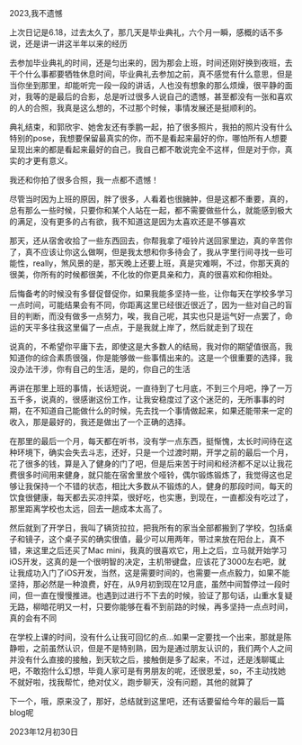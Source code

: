 2023,我不遗憾



<p>上次日记是6.18，过去太久了，那几天是毕业典礼，六个月一瞬，感概的话不多说，还是讲一讲这半年以来的经历</p>
<p>去参加毕业典礼的时间，还是匀出来的，因为那会上班，时间还刚好换到夜班，去干个什么事都要牺牲休息时间，毕业典礼去参加之前，真不感觉有什么意思，但是当你坐到那里，却能听完一段一段的讲话，人也没有想象的那么烦燥，很平静的面对，我等的是最后的合影，总是听过很多人说自己的遗憾，甚至都没有一张和喜欢的人的合照，我真是这么想的，不过那个时候，事情发展还是挺顺利的。</p>
<p>典礼结束，和郭欣宇、她舍友还有季鹏一起，拍了很多照片，我拍的照片没有什么特别的pose，我想要保留最真实的你，而不是看起来最好的你，哪怕所有人想要呈现出来的都是看起来最好的自己，我自己都不敢说完全不这样，但是对于你，真实的才更有意义。</p>
<p>我还和你拍了很多合照，我一点都不遗憾！</p>
<p>尽管当时因为上班的原因，胖了很多，人看着也很臃肿，但是这都不重要，真的，总有那么一些时候，只要你和某个人站在一起，都不需要做些什么，就能感到极大的满足，没有更多的占有欲，我不知道这是因为太喜欢还是不够喜欢</p>
<p>那天，还从宿舍收拾了一些东西回去，你帮我拿了哑铃片送回家里边，真的辛苦你了，真不应该让你这么做啊，但是我太想和你多待会了，我从字里行间寻找一些可能性，really，煞风景的是，那天晚上还要上班，真是灾难啊，不过，你那天真的很美，你所有的时候都很美，不化妆的你更具亲和力，真的很喜欢和你相处。</p>
<p>后悔备考的时候没有多督促督促你，如果我能多坚持一些，让你每天在学校多学习一点时间，可能结果会有不同，你距离这里已经很近很近了，因为一些对自己的盲目的判断，而没有做多一点努力，唉，我自己呢，其实也只是运气好一点罢了，命运的天平多往我这里偏了一点点，于是我就上岸了，然后就走到了现在</p>
<p>说真的，不希望你平庸下去，即使这是大多数人的结局，我对你的期望值很高，我知道你的综合素质很强，你是能够做一些事情出来的。这是一个很重要的选择，我没办法干涉，你有自己的生活，是的，你自己的生活</p>
<p>再讲在那里上班的事情，长话短说，一直待到了七月底，不到三个月吧，挣了一万五千多，说真的，很感谢这份工作，让我安稳度过了这个迷茫的，无所事事的时期，在不知道自己能做什么的时候，先去找一个事情做起来，如果还能带来一定的收入，那是最好的，我还是做出了一个正确的选择。</p>
<p>在那里的最后一个月，每天都在听书，没有学一点东西，挺惭愧，太长时间待在这种环境下，确实会失去斗志，还好，只是一个过渡时期，开学之前的最后一个月，花了很多的钱，算是入了健身的门了吧，但是后来苦于时间和经济都不足以让我花费很多时间用来健身，就只能在宿舍里放个哑铃，偶尔锻炼锻炼了，我觉得这也足够让我保持一个不错的状态，相比大多数从不锻炼的人，健身的那段时间，每天的饮食很健康，每天都去买凉拌菜，很好吃，也实惠，到现在，一直都没有吃过了，那里距离学校也太远，回去一趟成本太高了。</p>
<p>然后就到了开学日，我叫了辆货拉拉，把我所有的家当全部都搬到了学校，包括桌子和镜子，这个桌子买的确实很值，最少可以用两年，带过来放在阳台上，真不错，来这里之后还买了Mac mini，我真的很喜欢它，用上之后，立马就开始学习iOS开发，这真的是一个很明智的决定，主机带键盘，应该花了3000左右吧，就让我成功入门了iOS开发，当然，这是需要时间的，也需要一点点毅力，如果不能坚持，那必然是一种浪费，好在，从9月初到现在12月底，虽然中间暂停过一段时间，但一直在慢慢推进。也遇到过进行不下去的时候，验证了那句话，山重水复疑无路，柳暗花明又一村，只要你能够在看不到前路的时候，再多坚持一点点时间，真的会有不同</p>
<p>在学校上课的时间，没有什么让我可回忆的点...如果一定要找一个出来，那就是陈静啦，之前虽然认识，但是不是特别熟，因为是通过朋友认识的，我们两个人之间并没有什么直接的接触，到天软之后，接触倒是多了起来，不过，还是浅聊辄止吧，不敢抱什么幻想，毕竟人家可是有男朋友的呢，还很恩爱，so，不主动找她不就好啦，找我帮忙，绝对仗义，跑步聊天，没有问题，其他的就算了</p>
<p>下一个，哦，原来没了，那好，总结就到这里吧，还有话要留给今年的最后一篇blog呢</p>



2023年12月初30日
